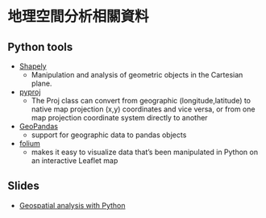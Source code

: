 # 地理空間分析相關資料

## Python tools

- [Shapely](https://github.com/Toblerity/Shapely)
    - Manipulation and analysis of geometric objects in the Cartesian plane.
- [pyproj](https://github.com/jswhit/pyproj)
    - The Proj class can convert from geographic (longitude,latitude) to native map projection (x,y) coordinates and vice versa, or from one map projection coordinate system directly to another
- [GeoPandas](https://github.com/geopandas/geopandas)
    - support for geographic data to pandas objects
- [folium](https://github.com/python-visualization/folium)
    - makes it easy to visualize data that’s been manipulated in Python on an interactive Leaflet map

## Slides

- [Geospatial analysis with Python](http://geoinquietosvlc.github.io/2015.es.pycon/#/)
